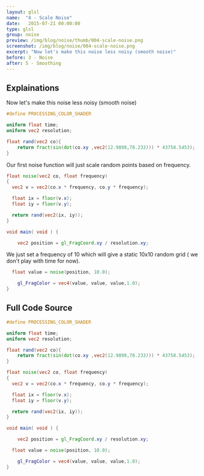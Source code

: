 ```yaml
---
layout: glsl
name:  "4 - Scale Noise"
date:   2015-07-21 00:00:00
type: glsl
group: noise
preview: /img/blog/noise/thumb/004-scale-noise.png
screenshot: /img/blog/noise/004-scale-noise.png
excerpt: "Now let's make this noise less noisy (smooth noise)"
before: 3 - Noise
after: 5 - Smoothing
---
```

## Explainations

Now let's make this noise less noisy (smooth noise)

``` glsl
#define PROCESSING_COLOR_SHADER

uniform float time;
uniform vec2 resolution;

float rand(vec2 co){
    return fract(sin(dot(co.xy ,vec2(12.9898,78.233))) * 43758.5453);
}

```

Our first noise function will just scale random points based on frequency.

``` glsl
float noise(vec2 co, float frequency)
{
  vec2 v = vec2(co.x * frequency, co.y * frequency);

  float ix = floor(v.x);
  float iy = floor(v.y);

  return rand(vec2(ix, iy));
}

void main( void ) {

	vec2 position = gl_FragCoord.xy / resolution.xy;

```

We just set a frequency of 10 which will give a static 10x10 random grid (
we don't play with time for now).

``` glsl
  float value = noise(position, 10.0);

	gl_FragColor = vec4(value, value, value,1.0);
}
```


## Full Code Source

``` glsl
#define PROCESSING_COLOR_SHADER

uniform float time;
uniform vec2 resolution;

float rand(vec2 co){
    return fract(sin(dot(co.xy ,vec2(12.9898,78.233))) * 43758.5453);
}

float noise(vec2 co, float frequency)
{
  vec2 v = vec2(co.x * frequency, co.y * frequency);

  float ix = floor(v.x);
  float iy = floor(v.y);

  return rand(vec2(ix, iy));
}

void main( void ) {

	vec2 position = gl_FragCoord.xy / resolution.xy;

  float value = noise(position, 10.0);

	gl_FragColor = vec4(value, value, value,1.0);
}
```
